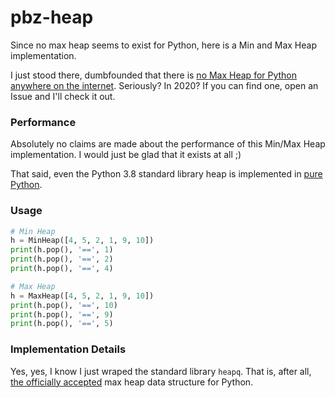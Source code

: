 # pbz-heap

Since no max heap seems to exist for Python, here is a Min and Max Heap
implementation.

I just stood there, dumbfounded that there is [no Max Heap for Python anywhere on
the internet](https://stackoverflow.com/a/2501527). Seriously? In 2020? If you
can find one, open an Issue and I'll check it out.

### Performance

Absolutely no claims are made about the performance of this Min/Max Heap
implementation. I would just be glad that it exists at all ;)

That said, even the Python 3.8 standard library heap is implemented in [pure
Python](https://github.com/python/cpython/blob/3.8/Lib/heapq.py).

### Usage

```python
# Min Heap
h = MinHeap([4, 5, 2, 1, 9, 10])
print(h.pop(), '==', 1)
print(h.pop(), '==', 2)
print(h.pop(), '==', 4)

# Max Heap
h = MaxHeap([4, 5, 2, 1, 9, 10])
print(h.pop(), '==', 10)
print(h.pop(), '==', 9)
print(h.pop(), '==', 5)
```

### Implementation Details

Yes, yes, I know I just wraped the standard library `heapq`. That is, after all,
[the officially accepted](https://stackoverflow.com/a/2501527) max heap data
structure for Python.
